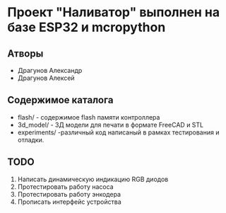 # Проект "Наливатор" выполнен на базе ESP32 и mcropython

## Атворы

* Драгунов Александр
* Драгунов Алексей


## Содержимое каталога

* flash/ - содержимое flash памяти контроллера
* 3d_model/ - 3Д модели для печати в формате FreeCAD и STL
* experiments/ -различный код написаный в рамках тестирования и отладки.

## TODO
1. Написать динамическую индикацию RGB диодов
2. Протестировать работу насоса
3. Протестировать работу энкодера
4. Прописать интерфейс устройства
